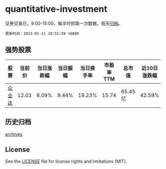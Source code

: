 # quantitative-investment

证券交易日，9:00-15:00，每半时抓取一次数据，按天[归档](archives)。

`更新时间：2023-01-11 10:51:59 +0800`

## 强势股票

|股票|当前价|当日涨跌幅|当日振幅|当日换手率|市盈率TTM|总市值|近10日涨跌幅|
|----|----|----|----|----|----|----|----|
|[众业达](https://xueqiu.com/S/SZ002441)|12.02|6.09%|9.44%|19.23%|15.74|65.45亿|42.59%|

## 历史归档

[archives](archives)

## License

See the [LICENSE](LICENSE) file for license rights and limitations (MIT).